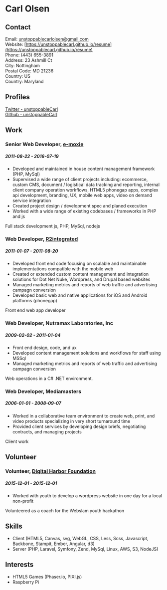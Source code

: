 
# Carl Olsen



## Contact

Email: [unstoppablecarlolsen@gmail.com](mailto:unstoppablecarlolsen@gmail.com)  
Website: [https://unstoppablecarl.github.io/resume](https://unstoppablecarl.github.io/resume)  
Phone: (443) 655-3891  
Address: 23 Ashmill Ct  
City: Nottingham  
Postal Code: MD 21236  
Country: US  
Country: Maryland  

## Profiles

[Twitter - unstoppableCarl](http://twitter.com/unstoppablecarl)  
[Github - unstoppableCarl](https://github.com/unstoppablecarl)  



## Work

### Senior Web Developer, [e-moxie](http://emoxie.com)
##### 2011-08-22 - 2016-07-19

* Developed and maintained in house content management framework (PHP, MySql)
* Supervised a wide range of client projects including: ecommerce, custom CMS, document / logistical data tracking and reporting, internal client company operation workflows, HTML5 phonegap apps, complex api development, branding, UX, mobile web apps, video on demand service integration
* Created project design / development spec and planed execution
* Worked with a wide range of existing codebases / frameworks in PHP and js

Full stack development js, PHP, MySql, nodejs

### Web Developer, [R2integrated](http://www.r2integrated.com/)
##### 2011-01-07 - 2011-08-20

* Developed front end code focusing on scalable and maintainable implementations compatible with the mobile web
* Created or extended custom content management and integration solutions for Dot Net Nuke, Wordpress, and Drupal based websites
* Managed marketing metrics and reports of web traffic and advertising campagn conversion
* Developed basic web and native applications for iOS and Android platforms (phonegap)

Front end web app developer

### Web Developer, Nutramax Laboratories, Inc
##### 2009-02-02 - 2011-01-04

* Front end design, code, and ux
* Developed content management solutions and workflows for staff using MSSql
* Managed marketing metrics and reports of web traffic and advertising campagn conversion

Web operations in a C# .NET environment.

### Web Developer, Mediamasters
##### 2006-01-01 - 2008-09-07

* Worked in a collaborative team environment to create web, print, and video products specializing in very short turnaround time
* Provided client services by developing design briefs, negotiating contracts, and managing projects

Client work


## Volunteer

### Volunteer, [Digital Harbor Foundation](http://www.digitalharbor.org/)
##### 2015-12-01 - 2015-12-01

* Worked with youth to develop a wordpress website in one day for a local non-profit

Volunteered as a coach for the Webslam youth hackathon





## Skills

* Client (HTML5, Canvas, svg, WebGL, CSS, Less, Scss, Javascript, Backbone, Stampit, Ember, Angular, d3)
* Server (PHP, Laravel, Symfony, Zend, MySql, Linux, AWS, S3, NodeJS)


## Interests

* HTML5 Games (Phaser.io, PIXI.js)
* Raspberry Pi

